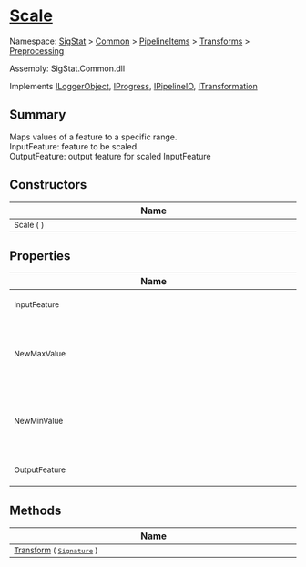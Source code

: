 # [Scale](./Scale.md)

Namespace: [SigStat]() > [Common](./../../../README.md) > [PipelineItems]() > [Transforms]() > [Preprocessing](./README.md)

Assembly: SigStat.Common.dll

Implements [ILoggerObject](./../../../ILoggerObject.md), [IProgress](./../../../Helpers/IProgress.md), [IPipelineIO](./../../../Pipeline/IPipelineIO.md), [ITransformation](./../../../ITransformation.md)

## Summary
Maps values of a feature to a specific range.  <br>InputFeature: feature to be scaled.<br>OutputFeature: output feature for scaled InputFeature

## Constructors

| Name | Summary | 
| --- | --- | 
| <div style="width:490px"><sub>Scale (  )</sub></div>| <sub></sub></div>| <br>


## Properties

| Name | Summary | 
| --- | --- | 
| <div style="width:490px"><sub>InputFeature</sub></div>| <sub>Gets or sets the input feature.</sub></div>| <br>
| <div style="width:490px"><sub>NewMaxValue</sub></div>| <sub><br>NewMaxValue: upper bound of the interval, in which the input feature will be scaled</sub></div>| <br>
| <div style="width:490px"><sub>NewMinValue</sub></div>| <sub><br>NewMinValue: lower bound of the interval, in which the input feature will be scaled</sub></div>| <br>
| <div style="width:490px"><sub>OutputFeature</sub></div>| <sub>Gets or sets the output feature.</sub></div>| <br>


## Methods

| Name | Summary | 
| --- | --- | 
| <div style="width:490px"><sub>[Transform](./Methods/Scale-100663813.md) ( [`Signature`](./../../../Signature.md) )</sub></div>| <sub></sub></div>| <br>


